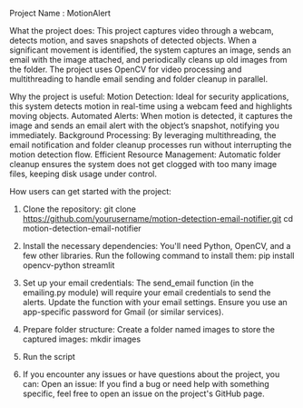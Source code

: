 Project Name : MotionAlert

What the project does:
This project captures video through a webcam, detects motion, and saves snapshots of detected objects. When a significant movement is identified, the system captures an image, sends an email with the image attached, and periodically cleans up old images from the folder. The project uses OpenCV for video processing and multithreading to handle email sending and folder cleanup in parallel.

Why the project is useful:
Motion Detection: Ideal for security applications, this system detects motion in real-time using a webcam feed and highlights moving objects.
Automated Alerts: When motion is detected, it captures the image and sends an email alert with the object’s snapshot, notifying you immediately.
Background Processing: By leveraging multithreading, the email notification and folder cleanup processes run without interrupting the motion detection flow.
Efficient Resource Management: Automatic folder cleanup ensures the system does not get clogged with too many image files, keeping disk usage under control.

How users can get started with the project:
1. Clone the repository:
git clone https://github.com/yourusername/motion-detection-email-notifier.git
cd motion-detection-email-notifier

3. Install the necessary dependencies:
You'll need Python, OpenCV, and a few other libraries. Run the following command to install them:
pip install opencv-python streamlit

3. Set up your email credentials:
The send_email function (in the emailing.py module) will require your email credentials to send the alerts. Update the function with your email settings. Ensure you use an app-specific password for Gmail (or similar services).

4. Prepare folder structure:
Create a folder named images to store the captured images:
mkdir images

5. Run the script

6. If you encounter any issues or have questions about the project, you can:
Open an issue: If you find a bug or need help with something specific, feel free to open an issue on the project's GitHub page.

